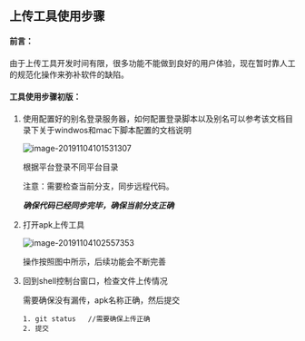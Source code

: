 ## 上传工具使用步骤

#### 前言：

由于上传工具开发时间有限，很多功能不能做到良好的用户体验，现在暂时靠人工的规范化操作来弥补软件的缺陷。

#### 工具使用步骤初版：

1. 使用配置好的别名登录服务器，如何配置登录脚本以及别名可以参考该文档目录下关于windwos和mac下脚本配置的文档说明

   ![image-20191104101531307](/Users/nemoli/Desktop/image-20191104101531307.png)

   根据平台登录不同平台目录

   注意：需要检查当前分支，同步远程代码。

   ***确保代码已经同步完毕，确保当前分支正确***

2. 打开apk上传工具

   ![image-20191104102557353](/var/folders/vq/qg0lwbl94cgdqs5sgjsm35lm0000gn/T/abnerworks.Typora/image-20191104102557353.png)

   操作按照图中所示，后续功能会不断完善

3. 回到shell控制台窗口，检查文件上传情况

   需要确保没有漏传，apk名称正确，然后提交

   ```
   1. git status   //需要确保上传正确
   2. 提交
   ```

   